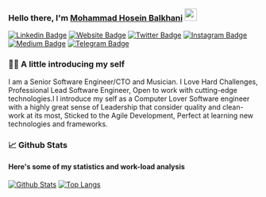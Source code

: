 ### Hello there, I'm <a href="https://github.com/mohammadhb" target="_blank">Mohammad Hosein Balkhani</a> <img src="https://media.giphy.com/media/hvRJCLFzcasrR4ia7z/giphy.gif" width="25px">

[![Linkedin Badge](https://img.shields.io/badge/-LinkedIn-0e76a8?style=flat-square&logo=Linkedin&logoColor=white)](https://www.linkedin.com/in/mohammad-hosein-balkhani/)
[![Website Badge](https://img.shields.io/badge/Website-3b5998?style=flat-square&logo=google-chrome&logoColor=white)](https://github.com/mohammadhb)
[![Twitter Badge](https://img.shields.io/badge/-Twitter-00acee?style=flat-square&logo=Twitter&logoColor=white)](https://twitter.com/ieklikegoddo)
[![Instagram Badge](https://img.shields.io/badge/-Instagram-e4405f?style=flat-square&logo=Instagram&logoColor=white)](https://instagram.com/ienjoykillinglikegoddoes)
[![Medium Badge](https://img.shields.io/badge/medium-%2312100E.svg?&style=for-square&logo=medium&logoColor=white)](https://medium.com/@mohammadhb25)
[![Telegram Badge](https://img.shields.io/badge/-Telegram-0088cc?style=flat-square&logo=Telegram&logoColor=white)](https://t.me/ienjoykillinglikegoddoes)

### 👨‍💻  A little introducing my self

I am a Senior Software Engineer/CTO and Musician.
I Love Hard Challenges, Professional Lead Software Engineer, Open to work with cutting-edge technologies.I I introduce my self as a Computer Lover Software engineer with a highly great sense of Leadership that consider quality and clean-work at its most, Sticked to the Agile Development, Perfect at learning new technologies and frameworks.

### 📈  Github Stats
#### Here's some of my statistics and work-load analysis

[![Github Stats](https://github-readme-stats.vercel.app/api?username=mohammadhb&hide_border=true&show_icons=true&line_height=40&include_all_commits=true&count_private=true&&bg_color=30,e96443,904e95&title_color=fff&text_color=fff&icon_color=fff)](https://github.com/anuraghazra/github-readme-stats)
[![Top Langs](https://github-readme-stats.vercel.app/api/top-langs/?username=mohammadhb&hide_border=true&bg_color=30,e96443,904e95&title_color=fff&text_color=fff&icon_color=fff)](https://github.com/anuraghazra/github-readme-stats)

<!--
**mohammadhb/mohammadhb** is a ✨ _special_ ✨ repository because its `README.md` (this file) appears on your GitHub profile.

Visitor count : ![](https://visitor-badge.glitch.me/badge?page_id=mohammadhb.mohammadhb)

Here are some ideas to get you started:

- 🔭 I’m currently working on ...
- 🌱 I’m currently learning ...
- 👯 I’m looking to collaborate on ...
- 🤔 I’m looking for help with ...
- 💬 Ask me about ...
- 📫 How to reach me: ...
- 😄 Pronouns: ...
- ⚡ Fun fact: ...
-->
